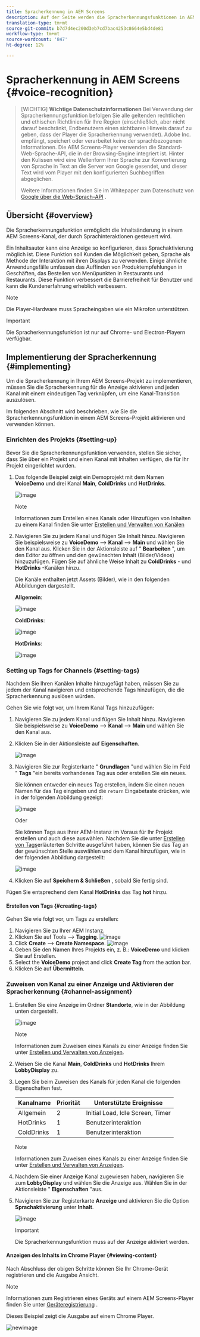 ```yaml
---
title: Spracherkennung in AEM Screens
description: Auf der Seite werden die Spracherkennungsfunktionen in AEM Screens beschrieben.
translation-type: tm+mt
source-git-commit: b7d7d4ec200d3eb7cd7bac4253c8664e5bd4de81
workflow-type: tm+mt
source-wordcount: '847'
ht-degree: 12%

---
```



# Spracherkennung in AEM Screens {#voice-recognition}

>[WICHTIG]
>**Wichtige Datenschutzinformationen**
>Bei Verwendung der Spracherkennungsfunktion befolgen Sie alle geltenden rechtlichen und ethischen Richtlinien für Ihre Region (einschließlich, aber nicht darauf beschränkt, Endbenutzern einen sichtbaren Hinweis darauf zu geben, dass der Player die Spracherkennung verwendet). Adobe Inc. empfängt, speichert oder verarbeitet keine der sprachbezogenen Informationen. Die AEM Screens-Player verwenden die Standard-Web-Sprache-API, die in der Browsing-Engine integriert ist. Hinter den Kulissen wird eine Wellenform Ihrer Sprache zur Konvertierung von Sprache in Text an die Server von Google gesendet, und dieser Text wird vom Player mit den konfigurierten Suchbegriffen abgeglichen.
>
>Weitere Informationen finden Sie im Whitepaper zum Datenschutz von [Google über die Web-Sprach-API](https://www.google.com/chrome/privacy/whitepaper.html#speech) .


## Übersicht {#overview}

Die Spracherkennungsfunktion ermöglicht die Inhaltsänderung in einem AEM Screens-Kanal, der durch Sprachinteraktionen gesteuert wird.

Ein Inhaltsautor kann eine Anzeige so konfigurieren, dass Sprachaktivierung möglich ist. Diese Funktion soll Kunden die Möglichkeit geben, Sprache als Methode der Interaktion mit ihren Displays zu verwenden. Einige ähnliche Anwendungsfälle umfassen das Auffinden von Produktempfehlungen in Geschäften, das Bestellen von Menüpunkten in Restaurants und Restaurants. Diese Funktion verbessert die Barrierefreiheit für Benutzer und kann die Kundenerfahrung erheblich verbessern.


>[!NOTE]
>Die Player-Hardware muss Spracheingaben wie ein Mikrofon unterstützen.

>[!IMPORTANT]
> Die Spracherkennungsfunktion ist nur auf Chrome- und Electron-Playern verfügbar.

## Implementierung der Spracherkennung {#implementing}


Um die Spracherkennung in Ihrem AEM Screens-Projekt zu implementieren, müssen Sie die Spracherkennung für die Anzeige aktivieren und jeden Kanal mit einem eindeutigen Tag verknüpfen, um eine Kanal-Transition auszulösen.

Im folgenden Abschnitt wird beschrieben, wie Sie die Spracherkennungsfunktion in einem AEM Screens-Projekt aktivieren und verwenden können.

### Einrichten des Projekts {#setting-up}

Bevor Sie die Spracherkennungsfunktion verwenden, stellen Sie sicher, dass Sie über ein Projekt und einen Kanal mit Inhalten verfügen, die für Ihr Projekt eingerichtet wurden.

1. Das folgende Beispiel zeigt ein Demoprojekt mit dem Namen **VoiceDemo** und drei Kanal **Main**, **ColdDrinks** und **HotDrinks**.

   ![image](assets/voice-recognition/vr-1.png)

   >[!NOTE]
   >
   >Informationen zum Erstellen eines Kanals oder Hinzufügen von Inhalten zu einem Kanal finden Sie unter [Erstellen und Verwalten von Kanälen](/help/user-guide/managing-channels.md)

1. Navigieren Sie zu jedem Kanal und fügen Sie Inhalt hinzu. Navigieren Sie beispielsweise zu **VoiceDemo** —> **Kanal** —> **Main** und wählen Sie den Kanal aus. Klicken Sie in der Aktionsleiste auf &quot; **Bearbeiten** &quot;, um den Editor zu öffnen und den gewünschten Inhalt (Bilder/Videos) hinzuzufügen. Fügen Sie auf ähnliche Weise Inhalt zu **ColdDrinks** - und **HotDrinks** -Kanälen hinzu.

   Die Kanäle enthalten jetzt Assets (Bilder), wie in den folgenden Abbildungen dargestellt.

   **Allgemein**:

   ![image](assets/voice-recognition/vr-4.png)

   **ColdDrinks**:

   ![image](assets/voice-recognition/vr-3.png)

   **HotDrinks**:

   ![image](assets/voice-recognition/vr-2.png)

### Setting up Tags for Channels {#setting-tags}

Nachdem Sie Ihren Kanälen Inhalte hinzugefügt haben, müssen Sie zu jedem der Kanal navigieren und entsprechende Tags hinzufügen, die die Spracherkennung auslösen würden.

Gehen Sie wie folgt vor, um Ihrem Kanal Tags hinzuzufügen:

1. Navigieren Sie zu jedem Kanal und fügen Sie Inhalt hinzu. Navigieren Sie beispielsweise zu **VoiceDemo** —> **Kanal** —> **Main** und wählen Sie den Kanal aus.

1. Klicken Sie in der Aktionsleiste auf **Eigenschaften**.

   ![image](assets/voice-recognition/vr-5.png)

1. Navigieren Sie zur Registerkarte &quot; **Grundlagen** &quot;und wählen Sie im Feld &quot; **Tags** &quot;ein bereits vorhandenes Tag aus oder erstellen Sie ein neues.

   Sie können entweder ein neues Tag erstellen, indem Sie einen neuen Namen für das Tag eingeben und die `return` Eingabetaste drücken, wie in der folgenden Abbildung gezeigt:

   ![image](assets/voice-recognition/vr-6.png)

   Oder

   Sie können Tags aus Ihrer AEM-Instanz im Voraus für Ihr Projekt erstellen und auch diese auswählen. Nachdem Sie die unter [Erstellen von Tags](#creating-tags)erläuterten Schritte ausgeführt haben, können Sie das Tag an der gewünschten Stelle auswählen und dem Kanal hinzufügen, wie in der folgenden Abbildung dargestellt:

   ![image](assets/voice-recognition/vr-tag1.png)

1. Klicken Sie auf **Speichern &amp; Schließen** , sobald Sie fertig sind.

Fügen Sie entsprechend dem Kanal **HotDrinks** das Tag **hot** hinzu.

#### Erstellen von Tags {#creating-tags}

Gehen Sie wie folgt vor, um Tags zu erstellen:

1. Navigieren Sie zu Ihrer AEM Instanz.
1. Klicken Sie auf Tools —> **Tagging**.
   ![image](assets/voice-recognition/vr-7.png)
1. Click **Create** --> **Create Namespace**.
   ![image](assets/voice-recognition/vr-7.png)
1. Geben Sie den Namen Ihres Projekts ein, z. B.: **VoiceDemo** und klicken Sie auf Erstellen.
1. Select the **VoiceDemo** project and click **Create Tag** from the action bar.
1. Klicken Sie auf **Übermitteln**.


### Zuweisen von Kanal zu einer Anzeige und Aktivieren der Spracherkennung {#channel-assignment}

1. Erstellen Sie eine Anzeige im Ordner **Standorte**, wie in der Abbildung unten dargestellt.

   ![image](assets/voice-recognition/vr-loc.png)

   >[!NOTE]
   >Informationen zum Zuweisen eines Kanals zu einer Anzeige finden Sie unter [Erstellen und Verwalten von Anzeigen](/help/user-guide/managing-displays.md).

1. Weisen Sie die Kanal **Main**, **ColdDrinks** und **HotDrinks** Ihrem **LobbyDisplay** zu.

1. Legen Sie beim Zuweisen des Kanals für jeden Kanal die folgenden Eigenschaften fest.

   | **Kanalname** | **Priorität** | **Unterstützte Ereignisse** |
   |---|---|---|
   | Allgemein | 2 | Initial Load, Idle Screen, Timer |
   | HotDrinks | 1 | Benutzerinteraktion |
   | ColdDrinks | 1 | Benutzerinteraktion |

   >[!NOTE]
   >
   >Informationen zum Zuweisen eines Kanals zu einer Anzeige finden Sie unter [Erstellen und Verwalten von Anzeigen](/help/user-guide/managing-displays.md).

1. Nachdem Sie einer Anzeige Kanal zugewiesen haben, navigieren Sie zum **LobbyDisplay** und wählen Sie die Anzeige aus. Wählen Sie in der Aktionsleiste &quot; **Eigenschaften** &quot;aus.

1. Navigieren Sie zur Registerkarte **Anzeige** und aktivieren Sie die Option **Sprachaktivierung** unter **Inhalt**.

   ![image](assets/voice-recognition/vr-disp.png)

   >[!IMPORTANT]
   >Die Spracherkennungsfunktion muss auf der Anzeige aktiviert werden.

#### Anzeigen des Inhalts im Chrome Player {#viewing-content}

Nach Abschluss der obigen Schritte können Sie Ihr Chrome-Gerät registrieren und die Ausgabe Ansicht.

>[!NOTE]
>Informationen zum Registrieren eines Geräts auf einem AEM Screens-Player finden Sie unter [Geräteregistrierung](device-registration.md) .

Dieses Beispiel zeigt die Ausgabe auf einem Chrome Player.

![newimage](assets/voice-recognition/voice-video.gif)












